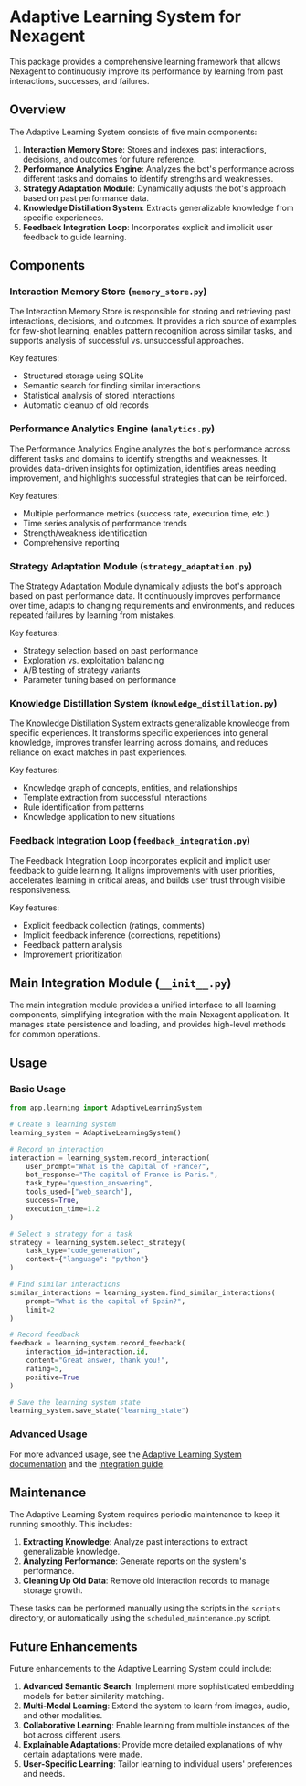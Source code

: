 # Adaptive Learning System for Nexagent

This package provides a comprehensive learning framework that allows Nexagent to continuously improve its performance by learning from past interactions, successes, and failures.

## Overview

The Adaptive Learning System consists of five main components:

1. **Interaction Memory Store**: Stores and indexes past interactions, decisions, and outcomes for future reference.
2. **Performance Analytics Engine**: Analyzes the bot's performance across different tasks and domains to identify strengths and weaknesses.
3. **Strategy Adaptation Module**: Dynamically adjusts the bot's approach based on past performance data.
4. **Knowledge Distillation System**: Extracts generalizable knowledge from specific experiences.
5. **Feedback Integration Loop**: Incorporates explicit and implicit user feedback to guide learning.

## Components

### Interaction Memory Store (`memory_store.py`)

The Interaction Memory Store is responsible for storing and retrieving past interactions, decisions, and outcomes. It provides a rich source of examples for few-shot learning, enables pattern recognition across similar tasks, and supports analysis of successful vs. unsuccessful approaches.

Key features:
- Structured storage using SQLite
- Semantic search for finding similar interactions
- Statistical analysis of stored interactions
- Automatic cleanup of old records

### Performance Analytics Engine (`analytics.py`)

The Performance Analytics Engine analyzes the bot's performance across different tasks and domains to identify strengths and weaknesses. It provides data-driven insights for optimization, identifies areas needing improvement, and highlights successful strategies that can be reinforced.

Key features:
- Multiple performance metrics (success rate, execution time, etc.)
- Time series analysis of performance trends
- Strength/weakness identification
- Comprehensive reporting

### Strategy Adaptation Module (`strategy_adaptation.py`)

The Strategy Adaptation Module dynamically adjusts the bot's approach based on past performance data. It continuously improves performance over time, adapts to changing requirements and environments, and reduces repeated failures by learning from mistakes.

Key features:
- Strategy selection based on past performance
- Exploration vs. exploitation balancing
- A/B testing of strategy variants
- Parameter tuning based on performance

### Knowledge Distillation System (`knowledge_distillation.py`)

The Knowledge Distillation System extracts generalizable knowledge from specific experiences. It transforms specific experiences into general knowledge, improves transfer learning across domains, and reduces reliance on exact matches in past experiences.

Key features:
- Knowledge graph of concepts, entities, and relationships
- Template extraction from successful interactions
- Rule identification from patterns
- Knowledge application to new situations

### Feedback Integration Loop (`feedback_integration.py`)

The Feedback Integration Loop incorporates explicit and implicit user feedback to guide learning. It aligns improvements with user priorities, accelerates learning in critical areas, and builds user trust through visible responsiveness.

Key features:
- Explicit feedback collection (ratings, comments)
- Implicit feedback inference (corrections, repetitions)
- Feedback pattern analysis
- Improvement prioritization

## Main Integration Module (`__init__.py`)

The main integration module provides a unified interface to all learning components, simplifying integration with the main Nexagent application. It manages state persistence and loading, and provides high-level methods for common operations.

## Usage

### Basic Usage

```python
from app.learning import AdaptiveLearningSystem

# Create a learning system
learning_system = AdaptiveLearningSystem()

# Record an interaction
interaction = learning_system.record_interaction(
    user_prompt="What is the capital of France?",
    bot_response="The capital of France is Paris.",
    task_type="question_answering",
    tools_used=["web_search"],
    success=True,
    execution_time=1.2
)

# Select a strategy for a task
strategy = learning_system.select_strategy(
    task_type="code_generation",
    context={"language": "python"}
)

# Find similar interactions
similar_interactions = learning_system.find_similar_interactions(
    prompt="What is the capital of Spain?",
    limit=2
)

# Record feedback
feedback = learning_system.record_feedback(
    interaction_id=interaction.id,
    content="Great answer, thank you!",
    rating=5,
    positive=True
)

# Save the learning system state
learning_system.save_state("learning_state")
```

### Advanced Usage

For more advanced usage, see the [Adaptive Learning System documentation](../../docs/adaptive_learning_system.md) and the [integration guide](../../docs/adaptive_learning_integration.md).

## Maintenance

The Adaptive Learning System requires periodic maintenance to keep it running smoothly. This includes:

1. **Extracting Knowledge**: Analyze past interactions to extract generalizable knowledge.
2. **Analyzing Performance**: Generate reports on the system's performance.
3. **Cleaning Up Old Data**: Remove old interaction records to manage storage growth.

These tasks can be performed manually using the scripts in the `scripts` directory, or automatically using the `scheduled_maintenance.py` script.

## Future Enhancements

Future enhancements to the Adaptive Learning System could include:

1. **Advanced Semantic Search**: Implement more sophisticated embedding models for better similarity matching.
2. **Multi-Modal Learning**: Extend the system to learn from images, audio, and other modalities.
3. **Collaborative Learning**: Enable learning from multiple instances of the bot across different users.
4. **Explainable Adaptations**: Provide more detailed explanations of why certain adaptations were made.
5. **User-Specific Learning**: Tailor learning to individual users' preferences and needs.
